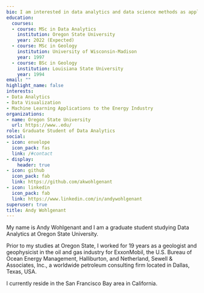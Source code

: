 ```yaml
---
bio: I am interested in data analytics and data science methods as applied to problems in the energy industry.
education:
  courses:
  - course: MSc in Data Analytics
    institution: Oregon State University
    year: 2022 (Expected)
  - course: MSc in Geology
    institution: University of Wisconsin-Madison
    year: 1997
  - course: BSc in Geology
    institution: Louisiana State University
    year: 1994
email: ""
highlight_name: false
interests:
- Data Analytics
- Data Visualization
- Machine Learning Applications to the Energy Industry
organizations:
- name: Oregon State University
  url: https://www..edu/
role: Graduate Student of Data Analytics
social:
- icon: envelope
  icon_pack: fas
  link: /#contact
- display:
    header: true
- icon: github
  icon_pack: fab
  link: https://github.com/akwohlgenant
- icon: linkedin
  icon_pack: fab
  link: https://www.linkedin.com/in/andywohlgenant
superuser: true
title: Andy Wohlgenant
---
```


My name is Andy Wohlgenant and I am a graduate student studying Data Analytics at Oregon State University.

Prior to my studies at Oregon State, I worked for 19 years as a geologist and geophysicist in the oil and gas industry for ExxonMobil, the U.S. Bureau of Ocean Energy Management, Halliburton, and Netherland, Sewell & Associates, Inc., a worldwide petroleum consulting firm located in Dallas, Texas, USA.

I currently reside in the San Francisco Bay area in California.
